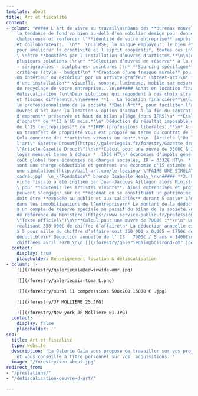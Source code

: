 ```yaml
---
template: about
title: Art et fiscalité
content:
- column: "##### L'Art de vivre au travail\n\nDans des **bureaux nouvelles générations,**
    la tendance de fond va bien au-delà d'un mobilier design pour donner une ambiance
    chaleureuse et renforcer l'**identité de votre entreprise** auprès de **vos clients
    et collaborateurs.  \n**  \nLa RSE, la marque employeur, le bien être au travail
    pour améliorer la créativité et l'esprit coopératif, toutes ces intentions peuvent
    \ \nêtre **boostées par l'installation d’œuvres d'artistes.**\n\nJe vous propose
    plusieurs solutions :\n\n* **Sélection d’œuvres en réserve** à la galerie (photos
    - sérigraphies - sculptures- peintures )\n* **Sourcing spécifique** selon vos
    critères (style - budget)\n* **Création d'une fresque murale** pour vos locaux
    en intérieur ou extérieur par un artiste graffeur (street-art)\n* **Réalisation
    d'une installation** visuelle, sonore, lumineuse, mobile sur mesure avec des matériaux
    de recyclage de votre entreprise...\n\n##### Achat en location financière ou en
    défiscalisation ?\n\nDeux solutions qui répondent à des choix stratégiques patrimoniaux
    et fiscaux différents.\n\n##### **1 . La location financière**\n\nJ'ai retenu
    le professionnalisme de la société **Bail Art**, pour faciliter l'accès à des
    œuvres d'art avec la location & option d'achat à la fin du contrat.\n\n* C**apacité
    d'emprunt** préservée et haut du bilan allégé (hors IFRS)\n* **Étalement du coût
    d'achat** de **13 à 60 mois.**\n* Déduction du résultat imposable et **réduction
    de l'IS (entreprises)** ou **IRPP (professions libérales).**\n* Au terme du contrat
    un transfert de propriété vous est proposé au terme du contrat de location.\n*
    Cela concerne des **artistes vivants ou non**.\n\n  [Article \"Du leasing dans
    l'art\" Gazette Drouot](https://galeriegaia.fr/forestry/Gazette drouot juin 2017.pdf
    \"Article Gazette Drouot\")\n\n**Calcul pour une œuvre de 3500€ & 24 mois :**\n\n*
    loyer mensuel terme à échoir *  193€ HT\n* économies d'impôts générées 1296€ HT\n*
    coût global hors économies de charges sociales, IR = 3332€ HT\n  * _Les loyers
    sont une charge déductible et génèrent une économie d'IS estimée à 28 %_\n\n    [Faire
    une simulation](http://bail-art.com/le-leasing/ \"FAIRE UNE SIMULATION\")\n\n![](/forestry/galeriegaia_Healy_Fondation_28x37
    cadré.jpg)  \n_\"Fondation\" bronze Isabelle Healy_\n\n##### **2. La défiscalisation**\n\nCette
    niche fiscale a été initiée par Jean-Jacques Aillagon alors Ministre de la Culture
    \ pour **soutenir les artistes vivants**. Ainsi entreprises et professions libérales
    peuvent s'engager sur ce **mécénat en se constituant un patrimoine.**\n\n* L’œuvre
    doit être **exposée au public et aux salariés** durant 5 ans\n* L’œuvre figure
    dans les immobilisations de l’entreprise\n* Le montant de la déduction est inscrit
    à un compte de réserve spéciale au passif du bilan de la société.\n\n  [Texte
    de référence du Ministère](https://www.service-public.fr/professionnels-entreprises/vosdroits/F32914
    \"Texte officiel\")\n\n**Calcul pour une œuvre de 7000€ :**\n\n* Une entreprise
    réalisant 350 000€ de chiffre d’affaire\n* La déduction annuelle est plafonnée
    à 5 pour mille du chiffre d’affaire soit 350 000 x 0,005 = 1750€ de plafond annuel
    déductible\n* Déduction annuelle de l' IS   7000€ / 5 ans = 1400€\n\n_données
    chiffrées avril 2020_\n\n![](/forestry/galeriegaia@boisrond-omr.jpg)"
  contact:
    display: true
    placeholder: Renseignement location & défiscalisation
- column: |-
    ![](/forestry/galeriegaia@edwinwide-omr.jpg)

    ![](/forestry/galeriegaia-toma L.png)

    ![](/forestry/mural 11 compressions 500x200 15000 € .jpg)

    ![](/forestry/JF MOLLIERE 25.JPG)

    ![](/forestry/New york JF Molliere 01.JPG)
  contact:
    display: false
    placeholder: ''
seo:
  title: Art et fiscalité
  type: website
  description: 'La Galerie Gaïa vous propose de travailler sur vos projets professionnels
    et vous conseille à titre personnel sur vos  acquisitions. '
  image: "/forestry/seo-about.jpg"
redirect_from:
- "/prestations/"
- "/defiscalisation-oeuvre-d-art/"

---
```

